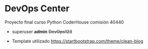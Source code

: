 # DevOps Center
Proyecto final curso Python CoderHouse comisión 40440

* superuser **admin** ~~DevOps123~~

* Template utilizado https://startbootstrap.com/theme/clean-blog